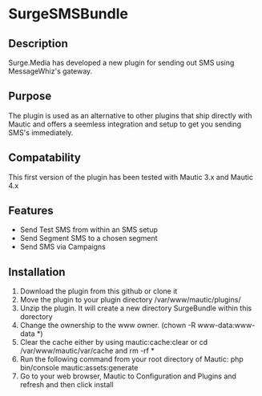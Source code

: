 # SurgeSMSBundle

## Description
Surge.Media has developed a new plugin for sending out SMS using MessageWhiz's gateway.

## Purpose
The plugin is used as an alternative to other plugins that ship directly with Mautic and offers a seemless integration and setup to get you sending SMS's immediately.

## Compatability

This first version of the plugin has been tested with Mautic 3.x and Mautic 4.x

## Features

- Send Test SMS from within an SMS setup
- Send Segment SMS to a chosen segment
- Send SMS via Campaigns

## Installation

1. Download the plugin from this github or clone it
2. Move the plugin to your plugin directory /var/www/mautic/plugins/
3. Unzip the plugin.  It will create a new directory SurgeBundle within this dorectory
4. Change the ownership to the www owner. (chown -R www-data:www-data *)
5. Clear the cache either by using mautic:cache:clear or cd /var/www/mautic/var/cache and rm -rf *
6. Run the following command from your root directory of Mautic: php bin/console mautic:assets:generate
7. Go to your web browser, Mautic to Configuration and Plugins and refresh and then click install
